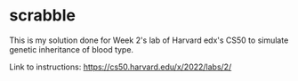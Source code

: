 # scrabble

This is my solution done for Week 2's lab of Harvard edx's CS50 to simulate genetic inheritance of blood type.

Link to instructions: https://cs50.harvard.edu/x/2022/labs/2/
